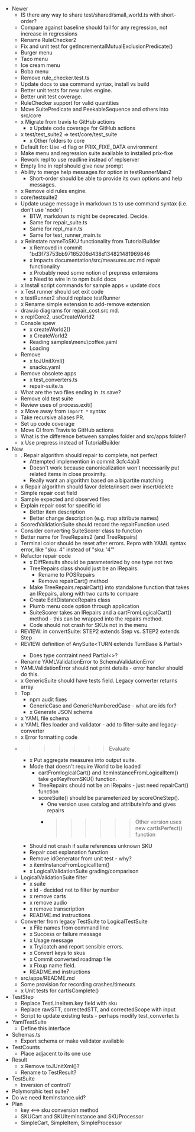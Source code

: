 
* Newer
  * IS there any way to share test/shared/small_world.ts with short-order?
  * Compare against baseline should fail for any regression, not increase in regressions
  * Rename RuleChecker2
  * Fix and unit test for getIncrementalMutualExclusionPredicate()
  * Burger menu
  * Taco menu
  * Ice cream menu
  * Boba menu
  * Remove rule_checker.test.ts
  * Update docs to use command syntax, install vs build
  * Better unit tests for new rules engine.
  * Better unit test coverage.
  * RuleChecker support for valid quantities
  * Move SuitePredicate and PeekableSequence and others into src/core
  * x Migrate from travis to GitHub actions
    * x Update code coverage for GitHub actions
  * x test/test_suite2 => test/core/test_suite
    * x Other folders to core
  * Default for: Use -d flag or PRIX_FIXE_DATA environment
  * Make menu and regression suite available to installed prix-fixe
  * Rework repl to use readline instead of replserver
  * Empty line in repl should give new prompt
  * Ability to merge help messages for option in testRunnerMain2
    * Short-order should be able to provide its own options and help messages.
  * x Remove old rules engine.
  * core/testsuite2
  * Update usage message in markdown.ts to use command syntax (i.e. don't use 'node')
    * BTW, markdown.ts might be deprecated. Decide.
    * Same for repair_suite.ts
    * Same for repl_main.ts
    * Same for test_runner_main.ts
  * x Reinstate nameToSKU functionality from TutorialBuilder
    * x Removed in commit 1bd3f73753bb97165206d438d134821481969846
    * x Impacts documentation/src/measures.src.md repair functionality
    * x Probably need some notion of prepress extensions
    * x Need to wire in to npm build docs
  * x Install script commands for sample apps + update docs
  * x Test runner should set exit code
  * x testRunner2 should replace testRunner
  * x Rename simple extension to add-remove extension
  * draw.io diagrams for repair_cost.src.md.
  * x replCore2, useCreateWorld2
  * Console spew
    * x createWorld2()
    * x CreateWorld2
    * Reading samples\menu\coffee.yaml
    * Loading 
  * Remove
    * x toJUnitXml()
    * snacks.yaml
  * Remove obsolete apps
    * x test_converters.ts
    * repair-suite.ts
  * What are the two files ending in .ts.save?
  * Remove old test suite
  * Review uses of process.exit()
  * x Move away from `import *` syntax
  * Take recursive aliases PR.
  * Set up code coverage
  * Move CI from Travis to GitHub actions
  * What is the difference between samples folder and src/apps folder?
  * x Use prepress instead of TutorialBuilder
* New
  * . Repair algorithm should repair to complete, not perfect
    * Attempted implemention in commit 3cfc4ab3
    * Doesn't work because canonicalization won't necessarily put related items in close proximity.
    * Really want an algorithm based on a bipartite matching
  * x Repair algorithm should favor delete/insert over insert/delete
  * Simple repair cost field
  * Sample expected and observed files
  * Explain repair cost for specific id
    * Better item description
    * Better change description (e.g. map attribute names)
  * ScoredValidationSuite should record the repairFunction used.
  * Consider converting SuiteScorer class to function
  * Better name for TreeRepairs2 (and TreeRepairs)
  * Terminal color should be reset after errors. Repro with YAML syntax error, like "sku: 4" instead of "sku: '4'"
  * Refactor repair code
    * x DiffResults should be parameterized by one type not two
    * TreeRepairs class should just be an IRepairs.
      * Rename to POSRepairs
      * Remove repairCart() method
    * Make TreeRepairs.repairCart() into standalone function that takes an IRepairs, along with two carts to compare
    * Create EditDistanceRepairs class
    * Plumb menu code option through application
    * SuiteScorer takes an IRepairs and a cartFromLogicalCart() method - this can be wrapped into the repairs method.
    * Code should not crash for SKUs not in the menu
  * REVIEW: in convertSuite: STEP2 extends Step<TURN1> vs. STEP2 extends Step<TURN2>
  * REVIEW definition of AnySuite<TURN extends TurnBase & Partial<CombinedTurn>>
    * Does type contraint need Partial<>?
  * Rename YAMLValidationError to SchemaValidationError
  * YAMLValidationError should not print details - error handler should do this.
  * x GenericSuite should have tests field. Legacy converter returns array
  * Top
    * npm audit fixes
    * GenericCase and GenericNumberedCase - what are ids for?
    * x Generate JSON schema
  * x YAML file schema
  * x YAML files loader and validator - add to filter-suite and legacy-converter
  * x Error formatting code
  * >>>>>> Evaluate
    * x Put aggregate measures into output suite.
    * Mode that doesn't require World to be loaded
      * cartFromlogicalCart() and itemInstanceFromLogicalItem() take getKeyFromSKU() function.
      * TreeRepairs should not be an IRepairs - just need repairCart() function
      * scoreSuite() should be parameterized by scoreOneStep().
        * One version uses catalog and attributeInfo and gives repairs
        * >>>>>> Other version uses new cartIsPerfect() function
    * Should not crash if suite references unknown SKU
    * Repair cost explanation function
    * Remove idGenerator from unit test - why?
    * x itemInstanceFromLogicalItem()
    * x LogicalValidationSuite grading/comparison
  * LogicalValidationSuite filter
    * x suite
    * x id - decided not to filter by number
    * x remove carts
    * x remove audio
    * x remove transcription
    * README.md instructions
  * Converter from legacy TestSuite to LogicalTestSuite
    * x File names from command line
    * x Success or failure message
    * x Usage message
    * x Try/catch and report sensible errors.
    * x Convert keys to skus
    * x Commit converted roadmap file
    * x Fixup name field.
    * README.md instructions
  * src/apps/README.md
  * Some provision for recording crashes/timeouts
  * x Unit tests for cartIsComplete()
* TestStep
  * Replace TestLineItem.key field with sku
  * Replace rawSTT, correctedSTT, and correctedScope with input
  * Script to update existing tests - perhaps modify test_converter.ts
* YamlTestSuite
  * Define this interface
* Schemas.ts
  * Export schema or make validator available
* TestCounts
  * Place adjacent to its one use
* Result
  * x Remove toJUnitXml()?
  * Rename to TestResult?
* TestSuite
  * Inversion of control?
* Polymorphic test suite?
* Do we need ItemInstance.uid?
* Plan
  * key <==> sku conversion method
  * SKUCart and SKUItemInstance and SKUProcessor
  * SimpleCart, SimpleItem, SimpleProcessor

